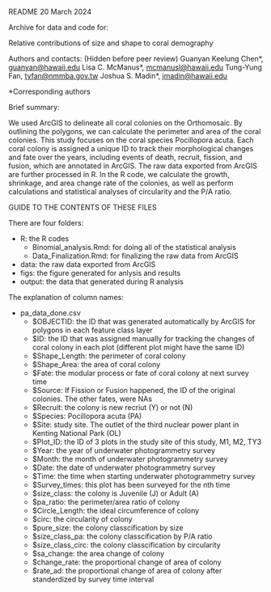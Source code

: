 README
20 March 2024

Archive for data and code for:

Relative contributions of size and shape to coral demography

Authors and contacts: (Hidden before peer review)
Guanyan Keelung Chen*, guanyan@hawaii.edu
Lisa C. McManus*, mcmanusl@hawaii.edu
Tung-Yung Fan, tyfan@nmmba.gov.tw
Joshua S. Madin*, jmadin@hawaii.edu

*Corresponding authors

Brief summary: 

We used ArcGIS to delineate all coral colonies on the Orthomosaic. By outlining the polygons, we can calculate the perimeter and area of the coral colonies. This study focuses on the coral species Pocillopora acuta. Each coral colony is assigned a unique ID to track their morphological changes and fate over the years, including events of death, recruit, fission, and fusion, which are annotated in ArcGIS. The raw data exported from ArcGIS are further processed in R. In the R code, we calculate the growth, shrinkage, and area change rate of the colonies, as well as perform calculations and statistical analyses of circularity and the P/A ratio.


GUIDE TO THE CONTENTS OF THESE FILES

There are four folders:
- R: the R codes
	- Binomial_analysis.Rmd: for doing all of the statistical analysis
	- Data_Finalization.Rmd: for finalizing the raw data from ArcGIS
- data: the raw data exported from ArcGIS
- figs: the figure generated for anlysis and results
- output: the data that generated during R analysis

The explanation of column names:
- pa_data_done.csv
	- $OBJECTID: the ID that was generated automatically by ArcGIS for polygons in each feature class layer
	- $ID: the ID that was assigned manually for tracking the changes of coral colony in each plot (different plot might have the same ID)
	- $Shape_Length: the perimeter of coral colony
	- $Shape_Area: the area of coral colony
	- $Fate: the modular process or fate of coral colony at next survey time
	- $Source: If Fission or Fusion happened, the ID of the original colonies. The other fates, were NAs
	- $Recruit: the colony is new recriut (Y) or not (N)
	- $Species: Pocillopora acuta (PA)
	- $Site: study site. The outlet of the third nuclear power plant in Kenting National Park (OL)
	- $Plot_ID: the ID of 3 plots in the study site of this study, M1, M2, TY3
	- $Year: the year of underwater photogrammetry survey
	- $Month: the month of underwater photogrammetry survey
	- $Date: the date of underwater photogrammetry survey
	- $Time: the time when starting underwater photogrammetry survey
	- $Survey_times: this plot has been surveyed for the nth time
	- $size_class: the colony is Juvenile (J) or Adult (A)
	- $pa_ratio: the perimeter/area ratio of colony
	- $Circle_Length: the ideal circumference of colony
	- $circ: the circularity of colony
	- $pure_size: the colony classcification by size
	- $size_class_pa: the colony classcification by P/A ratio
	- $size_class_circ: the colony classcification by circularity
	- $sa_change: the area change of colony
	- $change_rate: the proportional change of area of colony
	- $rate_ad: the proportional change of area of colony after standerdized by survey time interval
